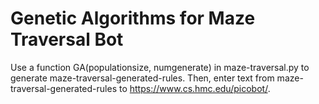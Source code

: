 # Genetic Algorithms for Maze Traversal Bot
  Use a function GA(populationsize, numgenerate) in maze-traversal.py to generate maze-traversal-generated-rules. Then, enter text from maze-traversal-generated-rules to https://www.cs.hmc.edu/picobot/.
